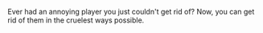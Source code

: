 Ever had an annoying player you just couldn't get rid of? Now, you can get rid of them in the cruelest ways possible.
